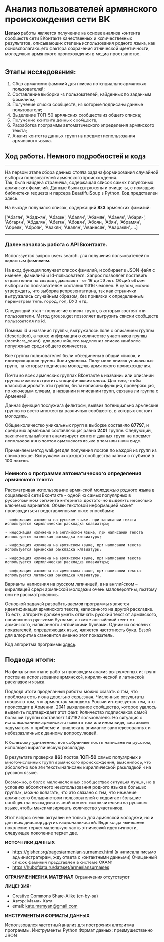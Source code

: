 # **Анализ пользователей армянского происхождения сети ВК**
**Целью** работы является получение на основе анализа контента сообществ сети 
ВКонтакте качественных и количественных результатов, описывающих степень использования 
родного языка, как основополагающего фактора сохранения 
этнической идентичности, молодежью армянского происхождения в медиа пространстве. 
#
## Этапы исследования:
1) Сбор армянских фамилий для поиска потенциально армянских пользователей;
2) Составление выборки из пользователей, найденных по заданным фамилиям;
3) Получение списка сообществ, на которые подписаны данные пользователи;
4) Выделение ТОП-50 армянских сообществ из общего списка;
5) Получение контента данных сообществ;
5) Разработка программы автоматического определения армянского текста;
7) Анализ контекта данных групп на предмет использования армянского языка.

## Ход работы. Немного подробностей и кода
***
На первом этапе сбора данных стояла задача формирования случайной выборки пользователей армянского происхождения.  
Так, была найдена страничка, содержащая список самых популярных армянских фамилий.  Данные были выгружены и очищены, с помощью библиотеки requests и парсера BeautifulSoup в Python. Код представлен [здесь](https://github.com/katemamyan/datamanegment-/blob/master/%D5%A1%D5%A6%D5%A3%D5%A1%D5%B6%D5%B8%D6%82%D5%B6%D5%B6%D5%A5%D6%80%D5%AB%20%D6%81%D5%B8%D6%82%D6%81%D5%A1%D5%AF.ipynb).

На выходе получился список, содержащий **883** армянских фамилий:

['Абагян', 'Абаджян', 'Абазян', 'Абалян', 'Абамян', 'Абанян', 'Абарян', 'Абгарян', 
'Абдалян', 'Абегян', 'Абовян', 'Абоян', 'Абян', 'Абрамян', 'Абреян', 'Аброян', 'Авакян', 
'Авалян', 'Аванесян', 'Аваранян',....]
***
### Далее началась работа с API Вконтакте. 
Используется запрос users.search. для получения пользователей по заданным фамилиям.

На вход функция получает список фамилий, и собирает в JSON-файл с именем, фамилией и Id-пользователя. Запрос позволяет поставить ограничение на возраст, диапазон – от 16 до 29 лет.  Общий объем выборки по пользователям составил 11316 человек. В целом, можно утверждать, что выборка репрезентативна, так как странички выгружались случайным образом, без привязки к определенным параметрам типа: город, пол, ВУЗ и тд.

Следующий этап – получение списка групп, в которых состоят эти пользователи. 
Метод groups.get позволяет выгрузить списки сообществ пользователя по id.

Помимо id и названия группы, выгружалось поле с описанием группы (description), а также информация о количестве участников группы (members_count), для дальнейшего выделения списка наиболее популярных среди общего количества.

Все группы пользователей были объединены в общий список, и повторяющиеся группы были удалены. Получился список уникальных групп, на которые подписана молодежь армянского происхождения.

Почти во всех армянских группах ВКонтакте в названии или описании группы можно встретить специфические слова. Для того, чтобы классифицировать эти группы, была написана функция, проверяющая, по ключевым словам, в названии и описании групп, связана ли группа с Арменией. 

Данная функция послужила фильтром, выявив потенциально армянские группы из всего множества различных сообществ, в которых состоит молодежь. 

Общее количество уникальных групп в выборке составило **87797**, и среди них армянская составляющая равна **2401** группе.
Следующий, заключительный этап анализирует контент данных групп на предмет использования в постах армянского языка в том или ином виде.

Применяем метод wall.get для получения постов по каждой из групп из списка выше. Выгружаем из каждого сообщества записи с глубиной в 100 постов. 

### Немного о программе автоматического определения армянского текста 
Рассматривая использование армянской молодежью родного языка в социальной сети Вконтакте - одной из самых популярных в русскоязычном сегменте интернета, достаточно выделить несколько ключевых вариантов. Обмен текстовой информацией может производиться представленными ниже способами:

	- информация изложена на русском языке, при написании текста используется кириллическая раскладка клавиатуры;

	- информация изложена на английском языке, при написании текста используется латинская раскладка клавиатуры;

	- информация изложена на армянском языке, при написании текста используется армянская раскладка клавиатуры;

	- информация изложена на армянском языке, при написании текста используется кириллическая раскладка клавиатуры;

	- информация изложена на армянском языке, при написании текста используется латинская раскладка клавиатуры.

Варианты написания на русском латиницей, а на английском – кириллицей среди армянской молодежи очень маловероятны, поэтому они не рассматривались.

Основной задачей разрабатываемой программы является идентификация армянского текста, написанного на другой раскладке. То есть, алгоритм должен уметь отличать русский текст от армянского, написанного русскими буквами, а также английский текст от армянского, написанного английскими буквами. Одним из основных показателей, определяющих язык, является частотность букв. Базой для алгоритма становится именно этот показатель.

Код алгоритма программы [здесь](https://github.com/katemamyan/datamanegment-/blob/master/frequency%20part.ipynb).


## Подводя итоги:

На финальном этапе работы производим анализ выгруженных из групп постов на использование армянской, кириллической и латинской раскладок и языка. 

Подводя итоги проделанной работы, можно сказать о том, что проблема есть и она довольно серьезная. Численные результаты говорят о том, что армянская молодежь России интересуется тем, что происходит в Армении. 2041 выявленное сообщество, которое удалось выделить подтверждает этот факт. Количество подписчиков самой большой группы составляет 142182 пользователя. Но ситуация с использованием армянского языка в том или ином виде, заставляет задуматься о проблеме и привлекать внимание заинтересованных и небезразличных к данному вопросу людей. 

К большому удивлению, все собранные посты написаны на русском, используя кириллическую раскладку.

В результате проверки **863** постов **ТОП-50** самых популярных и многочисленных групп армянского происхождения, выяснилось, что абсолютно все эти тексты написаны кириллической раскладкой и на русском языке. 

Возможно, в более малочисленных сообществах ситуация лучше, но в условиях абсолютного неиспользования родного языка в больших группах, можно полагать, что это связано с тем, что незнание армянского большинством пользователей с подвигает большие сообщества выкладывать свой контент исключительно на русском языке, чтобы максимизировать количество участников.

Этот вопрос очень актуален не только для армянской молодежи, но и для всех диаспор других национальностей. Ведь когда нынешнее поколение теряет маленькую часть этнической идентичности, следующее поколение теряет две. 

**ИСТОЧНИКИ ДАННЫХ**
- https://gisher.org/pages/armenian-surnames.html (я написала письмо администраторам, жду ответа с контактными данными)
Очищенный список фамилий представлен в системе CKAN:
- https://hubofdata.ru/dataset/armeniansurnames

**ОГРАНИЧЕНИЕЯ НА МАТЕРИАЛ** 
Ограничения отсутствуют

**ЛИЦЕНЗИЯ:** 
- Creative Commons Share-Alike (cc-by-sa)
- Автор: Мамян Катя
- email: kate.mamyan@gmail.com

**ИНСТРУМЕНТЫ И ФОРМАТЫ ДАННЫХ** 

Использовался частотный анализ для построения алгоритма программы. 
Инструменты: Python
Формат данных: преимущественно JSON

